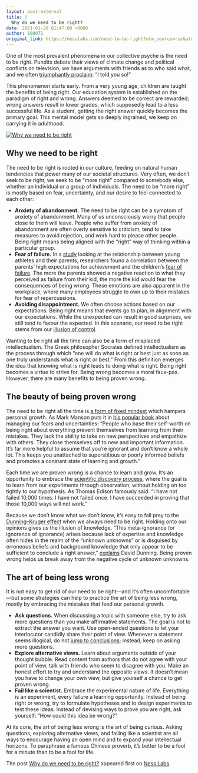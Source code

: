 ```yaml
---
layout: post-external
title: |
  Why do we need to be right?
date: 2021-01-28 01:47:00 +0000
author: 100071
original_link: https://nesslabs.com/need-to-be-right?utm_source=rss&utm_medium=rss&utm_campaign=need-to-be-right
---
```


One of the most prevalent phenomena in our collective psyche is the need to be right. Pundits debate their views of climate change and political conflicts on television, we have arguments with friends as to who said what, and we often [triumphantly proclaim](https://nesslabs.com/hindsight-bias): “I told you so!”

This phenomenon starts early. From a very young age, children are taught the benefits of being right. Our education system is established on the paradigm of right and wrong. Answers deemed to be correct are rewarded; wrong answers result in lower grades, which supposedly lead to a less successful life. As a student, getting the right answer quickly becomes the primary goal. This mental model gets so deeply ingrained, we keep on carrying it in adulthood.

[![Why we need to be right](https://nesslabs.com/wp-content/uploads/2021/01/why-we-need-to-be-right-banner.png)](https://nesslabs.com/wp-content/uploads/2021/01/why-we-need-to-be-right-banner.png)

## Why we need to be right

The need to be right is rooted in our culture, feeding on natural human tendencies that power many of our societal structures. Very often, we don’t seek to be right, we seek to be “more right” compared to somebody else, whether an individual or a group of individuals. The need to be “more right” is mostly based on fear, uncertainty, and our desire to feel connected to each other:

- **Anxiety of abandonment.** The need to be right can be a symptom of anxiety of abandonment. Many of us unconsciously worry that people close to them will leave. People who suffer from anxiety of abandonment are often overly sensitive to criticism, tend to take measures to avoid rejection, and work hard to please other people. Being right means being aligned with the “right” way of thinking within a particular group.
- **Fear of failure.** In a [study](https://www.sciencedirect.com/science/article/pii/S1469029210000063) looking at the relationship between young athletes and their parents, researchers found a correlation between the parents’ high expectations for achievement and the children’s [fear of failure](https://nesslabs.com/fear-of-failure). The more the parents showed a negative reaction to what they perceived as failure from their kid, the more the kid would fear the consequences of being wrong. These emotions are also apparent in the workplace, where many employees struggle to own up to their mistakes for fear of repercussions.
- **Avoiding disappointment.** We often choose actions based on our expectations. Being right means that events go to plan, in alignment with our expectations. While the unexpected can result in good surprises, we still tend to favour the expected. In this scenario, our need to be right stems from our [illusion of control](https://nesslabs.com/free-will).

Wanting to be right all the time can also be a form of misplaced intellectualism. The Greek philosopher Socrates defined intellectualism as the process through which “one will do what is right or best just as soon as one truly understands what is right or best.” From this definition emerges the idea that knowing what is right leads to doing what is right. Being right becomes a virtue to strive for. Being wrong becomes a moral faux-pas. However, there are many benefits to being proven wrong.

## The beauty of being proven wrong

The need to be right all the time is [a form of fixed mindset](https://nesslabs.com/growth-mindset) which hampers personal growth. As Mark Manson puts it in [his popular book](https://amzn.to/36jFDa8) about managing our fears and uncertainties: “People who base their self-worth on being right about everything prevent themselves from learning from their mistakes. They lack the ability to take on new perspectives and empathize with others. They close themselves off to new and important information. It’s far more helpful to assume that you’re ignorant and don’t know a whole lot. This keeps you unattached to superstitious or poorly informed beliefs and promotes a constant state of learning and growth.”

Each time we are proven wrong is a chance to learn and grow. It’s an opportunity to embrace the [scientific discovery process](https://nesslabs.com/fail-like-a-scientist), where the goal is to learn from our experiments through observation, without holding on too tightly to our hypothesis. As Thomas Edison famously said: “I have not failed 10,000 times. I have not failed once. I have succeeded in proving that those 10,000 ways will not work.”

Because we don’t know what we don’t know, it’s easy to fall prey to the [Dunning–Kruger effect](https://nesslabs.com/dunning-kruger-effect) when we always need to be right. Holding onto our opinions gives us the illusion of knowledge. “This meta-ignorance (or ignorance of ignorance) arises because lack of expertise and knowledge often hides in the realm of the “unknown unknowns” or is disguised by erroneous beliefs and background knowledge that only appear to be sufficient to conclude a right answer,” [explains](https://www.sciencedirect.com/science/article/pii/B9780123855220000056) David Dunning. Being proven wrong helps us break away from the negative cycle of unknown unknowns.

## The art of being less wrong

It is not easy to get rid of our need to be right—and it’s often uncomfortable—but some strategies can help to practice the art of being less wrong, mostly by embracing the mistakes that feed our personal growth.

- **Ask questions.** When discussing a topic with someone else, try to ask more questions than you make affirmative statements. The goal is not to extract the answer you want. Use open-ended questions to let your interlocutor candidly share their point of view. Whenever a statement seems illogical, do not [jump to conclusions](https://nesslabs.com/jumping-to-conclusions); instead, keep on asking more questions.
- **Explore alternative views.** Learn about arguments outside of your thought bubble. Read content from authors that do not agree with your point of view, talk with friends who seem to disagree with you. Make an honest effort to try and understand the opposite views. It doesn’t mean you have to change your own view, but give yourself a chance to get proven wrong.
- **Fail like a scientist.** Embrace the experimental nature of life. Everything is an experiment, every failure a learning opportunity. Instead of being right or wrong, try to formulate hypotheses and to design experiments to test these ideas. Instead of devising ways to prove you are right, ask yourself: “How could this idea be wrong?”

At its core, the art of being less wrong is the art of being curious. Asking questions, exploring alternative views, and failing like a scientist are all ways to encourage having an open mind and to expand your intellectual horizons. To paraphrase a famous Chinese proverb, it’s better to be a fool for a minute than to be a fool for life.

The post [Why do we need to be right?](https://nesslabs.com/need-to-be-right) appeared first on [Ness Labs](https://nesslabs.com).
